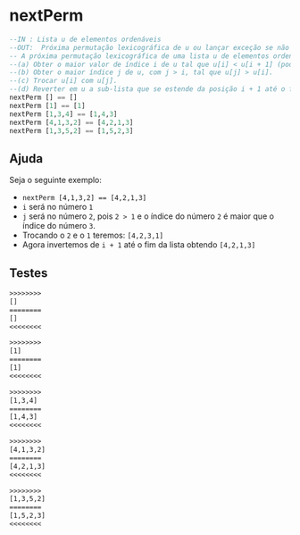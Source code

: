 # nextPerm

```hs
--IN : Lista u de elementos ordenáveis
--OUT:  Próxima permutação lexicográfica de u ou lançar exceção se não for possível. 
-- A próxima permutação lexicográfica de uma lista u de elementos ordenáveis é obtida aplicando-se o seguinte algoritmo,
--(a) Obter o maior valor de índice i de u tal que u[i] < u[i + 1] (pode não existir! Neste caso deve-se disparar a exceção).
--(b) Obter o maior índice j de u, com j > i, tal que u[j] > u[i].
--(c) Trocar u[i] com u[j].
--(d) Reverter em u a sub-lista que se estende da posição i + 1 até o final da lista.
nextPerm [] == []
nextPerm [1] == [1]
nextPerm [1,3,4] == [1,4,3]
nextPerm [4,1,3,2] == [4,2,1,3]
nextPerm [1,3,5,2] == [1,5,2,3]
```

## Ajuda

Seja o seguinte exemplo:

- `nextPerm [4,1,3,2] == [4,2,1,3]`
- `i` será no número `1`
- `j` será no número `2`, pois `2 > 1` e o índice do número `2` é maior que o índice do número `3`.
- Trocando o `2` e o `1` teremos: `[4,2,3,1]`
- Agora invertemos de `i + 1` até o fim da lista obtendo `[4,2,1,3]`

## Testes

```txt
>>>>>>>>
[]
========
[]
<<<<<<<<

>>>>>>>>
[1]
========
[1]
<<<<<<<<

>>>>>>>>
[1,3,4]
========
[1,4,3]
<<<<<<<<

>>>>>>>>
[4,1,3,2]
========
[4,2,1,3]
<<<<<<<<

>>>>>>>>
[1,3,5,2]
========
[1,5,2,3]
<<<<<<<<

```
